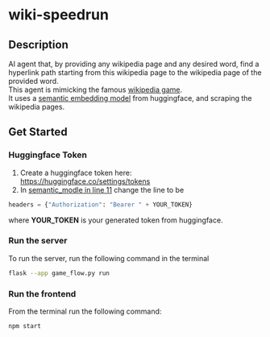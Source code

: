 # wiki-speedrun
## Description
AI agent that, by providing any wikipedia page and any desired word, find a hyperlink path starting from this wikipedia page to the wikipedia page of the provided word.    
This agent is mimicking the famous [wikipedia game](https://en.wikipedia.org/wiki/Wikipedia:Wiki_Game).  
It uses a [semantic embedding model](https://api-inference.huggingface.co/models/SeyedAli/Multilingual-Text-Semantic-Search-Siamese-BERT-V1) from huggingface, and scraping the wikipedia pages.

## Get Started
### Huggingface Token
1. Create a huggingface token here: https://huggingface.co/settings/tokens  
2. In [semantic_modle in line 11](https://github.com/NogaTal98/wiki-speedrun/blob/846f361233fa025a228724a0fe2f5efeea7175c8/semantic_model.py#L11) change the line to be
```python
headers = {"Authorization": "Bearer " + YOUR_TOKEN}
```
where **YOUR_TOKEN** is your generated token from huggingface.

### Run the server
To run the server, run the following command in the terminal
```bash
flask --app game_flow.py run
```

### Run the frontend
From the terminal run the following command:
```bash
npm start
```
